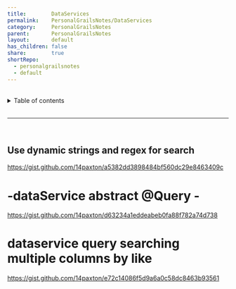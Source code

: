```yaml
---  
title:        DataServices    
permalink:    PersonalGrailsNotes/DataServices    
category:     PersonalGrailsNotes    
parent:       PersonalGrailsNotes    
layout:       default    
has_children: false    
share:        true    
shortRepo:    
  - personalgrailsnotes    
  - default    
---  
```

    
    
<br/>    
    
<details markdown="block">    
<summary>    
Table of contents    
</summary>    
{: .text-delta }    
1. TOC    
{:toc}    
</details>    
    
<br/>    
    
***    
    
<br/>    
    
## Use dynamic strings and regex for search    
    
https://gist.github.com/14paxton/a5382dd3898484bf560dc29e8463409c    
    
# -dataService abstract @Query -    
    
https://gist.github.com/14paxton/d63234a1eddeabeb0fa88f782a74d738    
    
# dataservice query searching multiple columns by like    
    
https://gist.github.com/14paxton/e72c14086f5d9a6a0c58dc8463b93561
